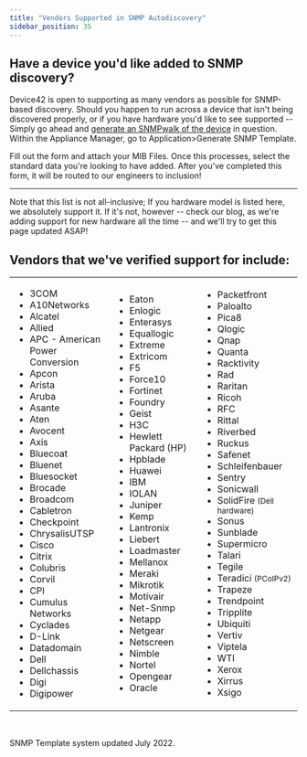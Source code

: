 ```yaml
---
title: "Vendors Supported in SNMP Autodiscovery"
sidebar_position: 35
---
```


## Have a device you'd like added to SNMP discovery?

Device42 is open to supporting as many vendors as possible for SNMP-based discovery. Should you happen to run across a device that isn't being discovered properly, or if you have hardware you'd like to see supported -- Simply go ahead and [generate an SNMPwalk of the device](https://docs.device42.com/device42-appliance-manager/collecting-snmpwalk-output-for-troubleshooting/) in question.  Within the Appliance Manager, go to Application>Generate SNMP Template.

Fill out the form and attach your MIB Files. Once this processes, select the standard data you're looking to have added. After you've completed this form, it will be routed to our engineers to inclusion!

* * *

Note that this list is not all-inclusive; If you hardware model is listed here, we absolutely support it. If it's not, however -- check our blog, as we're adding support for new hardware all the time -- and we'll try to get this page updated ASAP!

## Vendors that we've verified support for include:

<table><tbody><tr><td width="288"><ul><li>3COM</li><li>A10Networks</li><li>Alcatel</li><li>Allied</li><li>APC - American Power Conversion</li><li>Apcon</li><li>Arista</li><li>Aruba</li><li>Asante</li><li>Aten</li><li>Avocent</li><li>Axis</li><li>Bluecoat</li><li>Bluenet</li><li>Bluesocket</li><li>Brocade</li><li>Broadcom</li><li>Cabletron</li><li>Checkpoint</li><li>ChrysalisUTSP</li><li>Cisco</li><li>Citrix</li><li>Colubris</li><li>Corvil</li><li>CPI</li><li>Cumulus Networks</li><li>Cyclades</li><li>D-Link</li><li>Datadomain</li><li>Dell</li><li>Dellchassis</li><li>Digi</li><li>Digipower</li></ul></td><td width="288"><ul><li>Eaton</li><li>Enlogic</li><li>Enterasys</li><li>Equallogic</li><li>Extreme</li><li>Extricom</li><li>F5</li><li>Force10</li><li>Fortinet</li><li>Foundry</li><li>Geist</li><li>H3C</li><li>Hewlett Packard (HP)</li><li>Hpblade</li><li>Huawei</li><li>IBM</li><li>IOLAN</li><li>Juniper</li><li>Kemp</li><li>Lantronix</li><li>Liebert</li><li>Loadmaster</li><li>Mellanox</li><li>Meraki</li><li>Mikrotik</li><li>Motivair</li><li>Net-Snmp</li><li>Netapp</li><li>Netgear</li><li>Netscreen</li><li>Nimble</li><li>Nortel</li><li>Opengear</li><li>Oracle</li></ul></td><td width="288"><ul><li>Packetfront</li><li>Paloalto</li><li>Pica8</li><li>Qlogic</li><li>Qnap</li><li>Quanta</li><li>Racktivity</li><li>Rad</li><li>Raritan</li><li>Ricoh</li><li>RFC</li><li>Rittal</li><li>Riverbed</li><li>Ruckus</li><li>Safenet</li><li>Schleifenbauer</li><li>Sentry</li><li>Sonicwall</li><li>SolidFire <small>(Dell hardware)</small></li><li>Sonus</li><li>Sunblade</li><li>Supermicro</li><li>Talari</li><li>Tegile</li><li>Teradici <small>(PCoIPv2)</small></li><li>Trapeze</li><li>Trendpoint</li><li>Tripplite</li><li>Ubiquiti</li><li>Vertiv</li><li>Viptela</li><li>WTI</li><li>Xerox</li><li>Xirrus</li><li>Xsigo</li></ul></td></tr></tbody></table>

 

SNMP Template system updated July 2022.
